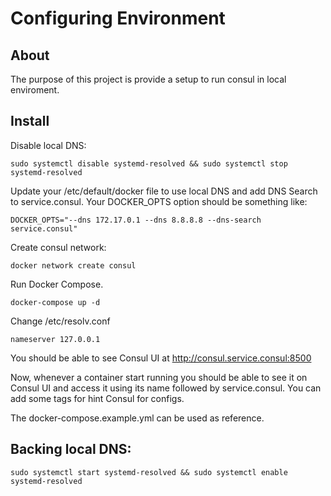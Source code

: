 # Configuring Environment

## About

The purpose of this project is provide a setup to run consul in local enviroment.

## Install

Disable local DNS:

```
sudo systemctl disable systemd-resolved && sudo systemctl stop systemd-resolved
```

Update your /etc/default/docker file to use local DNS and add DNS Search to service.consul. Your DOCKER_OPTS option should be something like:

```
DOCKER_OPTS="--dns 172.17.0.1 --dns 8.8.8.8 --dns-search service.consul"
```

Create consul network:

```
docker network create consul
```

Run Docker Compose.

```
docker-compose up -d
```

Change /etc/resolv.conf

```
nameserver 127.0.0.1
```

You should be able to see Consul UI at http://consul.service.consul:8500

Now, whenever a container start running you should be able to see it on Consul UI and access it using its name followed by service.consul. You can add some tags for hint Consul for configs.

The docker-compose.example.yml can be used as reference.

## Backing local DNS:

```
sudo systemctl start systemd-resolved && sudo systemctl enable systemd-resolved
```
